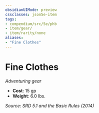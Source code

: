 ```yaml
---
obsidianUIMode: preview
cssclasses: json5e-item
tags:
- compendium/src/5e/phb
- item/gear/
- item/rarity/none
aliases: 
- "Fine Clothes"
---
```

# Fine Clothes
*Adventuring gear*  

- **Cost**: 15 gp
- **Weight**: 6.0 lbs.

*Source: SRD 5.1 and the Basic Rules (2014)*